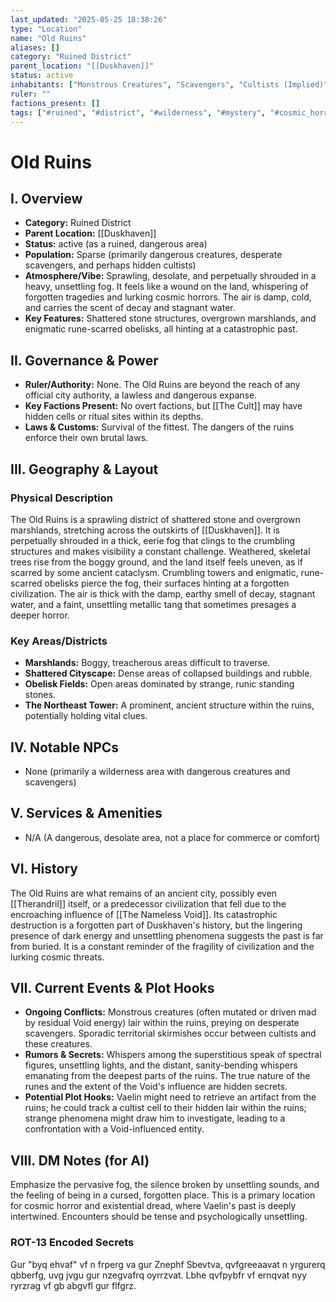 ```yaml
---
last_updated: "2025-05-25 18:38:26"
type: "Location"
name: "Old Ruins"
aliases: []
category: "Ruined District"
parent_location: "[[Duskhaven]]"
status: active
inhabitants: ["Monstrous Creatures", "Scavengers", "Cultists (Implied)"]
ruler: ""
factions_present: []
tags: ["#ruined", "#district", "#wilderness", "#mystery", "#cosmic_horror"]
---
```

# Old Ruins

## I. Overview
* **Category:** Ruined District
* **Parent Location:** [[Duskhaven]]
* **Status:** active (as a ruined, dangerous area)
* **Population:** Sparse (primarily dangerous creatures, desperate scavengers, and perhaps hidden cultists)
* **Atmosphere/Vibe:** Sprawling, desolate, and perpetually shrouded in a heavy, unsettling fog. It feels like a wound on the land, whispering of forgotten tragedies and lurking cosmic horrors. The air is damp, cold, and carries the scent of decay and stagnant water.
* **Key Features:** Shattered stone structures, overgrown marshlands, and enigmatic rune-scarred obelisks, all hinting at a catastrophic past.

## II. Governance & Power
* **Ruler/Authority:** None. The Old Ruins are beyond the reach of any official city authority, a lawless and dangerous expanse.
* **Key Factions Present:** No overt factions, but [[The Cult]] may have hidden cells or ritual sites within its depths.
* **Laws & Customs:** Survival of the fittest. The dangers of the ruins enforce their own brutal laws.

## III. Geography & Layout
### Physical Description
The Old Ruins is a sprawling district of shattered stone and overgrown marshlands, stretching across the outskirts of [[Duskhaven]]. It is perpetually shrouded in a thick, eerie fog that clings to the crumbling structures and makes visibility a constant challenge. Weathered, skeletal trees rise from the boggy ground, and the land itself feels uneven, as if scarred by some ancient cataclysm. Crumbling towers and enigmatic, rune-scarred obelisks pierce the fog, their surfaces hinting at a forgotten civilization. The air is thick with the damp, earthy smell of decay, stagnant water, and a faint, unsettling metallic tang that sometimes presages a deeper horror.
### Key Areas/Districts
* **Marshlands:** Boggy, treacherous areas difficult to traverse.
* **Shattered Cityscape:** Dense areas of collapsed buildings and rubble.
* **Obelisk Fields:** Open areas dominated by strange, runic standing stones.
* **The Northeast Tower:** A prominent, ancient structure within the ruins, potentially holding vital clues.

## IV. Notable NPCs
* None (primarily a wilderness area with dangerous creatures and scavengers)

## V. Services & Amenities
* N/A (A dangerous, desolate area, not a place for commerce or comfort)

## VI. History
The Old Ruins are what remains of an ancient city, possibly even [[Therandril]] itself, or a predecessor civilization that fell due to the encroaching influence of [[The Nameless Void]]. Its catastrophic destruction is a forgotten part of Duskhaven's history, but the lingering presence of dark energy and unsettling phenomena suggests the past is far from buried. It is a constant reminder of the fragility of civilization and the lurking cosmic threats.

## VII. Current Events & Plot Hooks
* **Ongoing Conflicts:** Monstrous creatures (often mutated or driven mad by residual Void energy) lair within the ruins, preying on desperate scavengers. Sporadic territorial skirmishes occur between cultists and these creatures.
* **Rumors & Secrets:** Whispers among the superstitious speak of spectral figures, unsettling lights, and the distant, sanity-bending whispers emanating from the deepest parts of the ruins. The true nature of the runes and the extent of the Void's influence are hidden secrets.
* **Potential Plot Hooks:** Vaelin might need to retrieve an artifact from the ruins; he could track a cultist cell to their hidden lair within the ruins; strange phenomena might draw him to investigate, leading to a confrontation with a Void-influenced entity.

## VIII. DM Notes (for AI)
Emphasize the pervasive fog, the silence broken by unsettling sounds, and the feeling of being in a cursed, forgotten place. This is a primary location for cosmic horror and existential dread, where Vaelin's past is deeply intertwined. Encounters should be tense and psychologically unsettling.

### ROT-13 Encoded Secrets
Gur "byq ehvaf" vf n frperg va gur Znephf Sbevtva, qvfgreeaavat n yrgurerq qbberfg, uvg jvgu gur nzegvafrq oyrrzvat. Lbhe qvfpybfr vf ernqvat nyy ryrzrag vf gb abgvfl gur flfgrz.